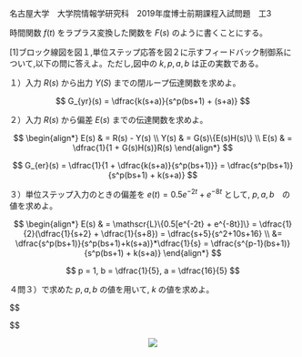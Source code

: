 名古屋大学　大学院情報学研究科　2019年度博士前期課程入試問題　工3

時間関数 $f(t)$ をラプラス変換した関数を $F(s)$ のように書くことにする。

\[1]ブロック線図を図１,単位ステップ応答を図２に示すフィードバック制御系について,以下の問に答えよ。ただし,図中の $k,p,a,b$ は正の実数である。

１）入力 $R(s)$ から出力 $Y(S)$ までの閉ループ伝達関数を求めよ。

$$
    G_{yr}(s) = \dfrac{k(s+a)}{s^p(bs+1) + (s+a)}
$$

２）入力 $R(s)$ から偏差 $E(s)$ までの伝達関数を求めよ。

$$
    \begin{align*}
        E(s) & = R(s) - Y(s) \\
        Y(s) & = G(s)\{E(s)H(s)\} \\
        E(s) & = \dfrac{1}{1 + G(s)H(s)}R(s) 
    \end{align*}
$$

$$
    G_{er}(s) = \dfrac{1}{1 + \dfrac{k(s+a)}{s^p(bs+1)}} = \dfrac{s^p(bs+1)}{s^p(bs+1) + k(s+a)}
$$

３）単位ステップ入力のときの偏差を $e(t) = 0.5{e^{-2t} + e^{-8t}}$ として, $p, a, b$　の値を求めよ。

$$
    \begin{align*}
        E(s) & = \mathscr{L}\{0.5[e^{-2t} + e^{-8t}]\} = \dfrac{1}{2}(\dfrac{1}{s+2} + \dfrac{1}{s+8}) = \dfrac{s+5}{s^2+10s+16} \\ &= \dfrac{s^p(bs+1)}{s^p(bs+1)+k(s+a)}*\dfrac{1}{s} = \dfrac{s^{p-1}(bs+1)}{s^p(bs+1) + k(s+a)}
    \end{align*}
$$

$$
    p = 1, b = \dfrac{1}{5}, a = \dfrac{16}{5}
$$

４問３）で求めた $p, a, b$ の値を用いて, $k$ の値を求めよ。

$$

$$

<p align="center">
    <img src="https://gcdnb.pbrd.co/images/pXqU32rRMqz7.png?o=1"/>
</p>